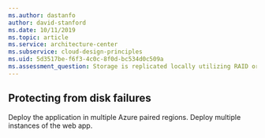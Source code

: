 ```yaml
---
ms.author: dastanfo
author: david-stanford
ms.date: 10/11/2019
ms.topic: article
ms.service: architecture-center
ms.subservice: cloud-design-principles
ms.uid: 5d3517be-f6f3-4c0c-8f0d-bc534d0c509a
ms.assessment_question: Storage is replicated locally utilizing RAID or equivialnt technologies to protect against disk failure
---
```

## Protecting from disk failures

Deploy the application in multiple Azure paired regions. Deploy multiple instances of the web app.
